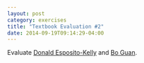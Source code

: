 ```yaml
---
layout: post
category: exercises
title: "Textbook Evaluation #2"
date: 2014-09-19T09:14:29-04:00
---
```


Evaluate
[Donald Esposito-Kelly]()
and
[Bo Guan]().